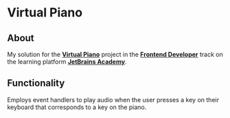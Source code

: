 # Virtual Piano
## About
My solution for the [**Virtual Piano**][project] project in the [**Frontend Developer**][track] track on the learning platform [**JetBrains Academy**][platform].

[platform]: https://hyperskill.org/
[project]: https://hyperskill.org/projects/101?track=5
[track]: https://hyperskill.org/tracks/5

## Functionality
Employs event handlers to play audio when the user presses a key on their keyboard that corresponds to a key on the piano.
